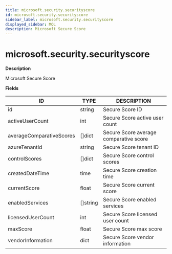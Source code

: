 ```yaml
---
title: microsoft.security.securityscore
id: microsoft.security.securityscore
sidebar_label: microsoft.security.securityscore
displayed_sidebar: MQL
description: Microsoft Secure Score
---
```


# microsoft.security.securityscore

**Description**

Microsoft Secure Score

**Fields**

| ID                       | TYPE             | DESCRIPTION                            |
| ------------------------ | ---------------- | -------------------------------------- |
| id                       | string           | Secure Score ID                        |
| activeUserCount          | int              | Secure Score active user count         |
| averageComparativeScores | &#91;&#93;dict   | Secure Score average comparative score |
| azureTenantId            | string           | Secure Score tenant ID                 |
| controlScores            | &#91;&#93;dict   | Secure Score control scores            |
| createdDateTime          | time             | Secure Score creation time             |
| currentScore             | float            | Secure Score current score             |
| enabledServices          | &#91;&#93;string | Secure Score enabled services          |
| licensedUserCount        | int              | Secure Score licensed user count       |
| maxScore                 | float            | Secure Score max score                 |
| vendorInformation        | dict             | Secure Score vendor information        |
